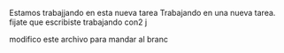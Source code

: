 
Estamos trabajjando en esta nueva tarea 
Trabajando en una nueva tarea.
fijate que escribiste trabajando con2 j

modifico este archivo para mandar al branc